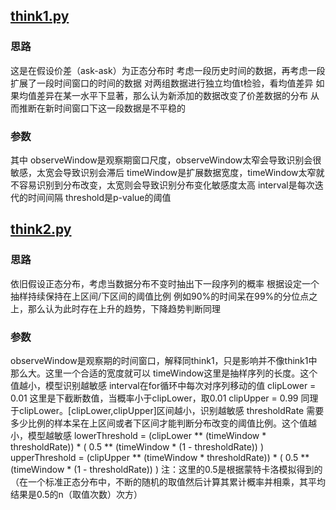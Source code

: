 ## [think1.py](./think1.py)
### 思路
这是在假设价差（ask-ask）为正态分布时
考虑一段历史时间的数据，再考虑一段扩展了一段时间窗口的时间的数据
对两组数据进行独立均值t检验，看均值差异
如果均值差异在某一水平下显著，那么认为新添加的数据改变了价差数据的分布
从而推断在新时间窗口下这一段数据是不平稳的

### 参数
其中
observeWindow是观察期窗口尺度，observeWindow太窄会导致识别会很敏感，太宽会导致识别会滞后
timeWindow是扩展数据宽度，timeWindow太窄就不容易识别到分布改变，太宽则会导致识别分布变化敏感度太高
interval是每次迭代的时间间隔
threshold是p-value的阈值

## [think2.py](./think2.py)
### 思路
依旧假设正态分布，考虑当数据分布不变时抽出下一段序列的概率
根据设定一个抽样持续保持在上区间/下区间的阈值比例
例如90%的时间呆在99%的分位点之上，那么认为此时存在上升的趋势，下降趋势判断同理

### 参数
observeWindow是观察期的时间窗口，解释同think1，只是影响并不像think1中那么大。这里一个合适的宽度就可以
timeWindow这里是抽样序列的长度。这个值越小，模型识别越敏感
interval在for循环中每次对序列移动的值
clipLower = 0.01 这里是下截断数值，当概率小于clipLower，取0.01
clipUpper = 0.99 同理于clipLower。\[clipLower,clipUpper\]区间越小，识别越敏感
thresholdRate 需要多少比例的样本呆在上区间或者下区间才能判断分布改变的阈值比例。这个值越小，模型越敏感
lowerThreshold = (clipLower ** (timeWindow * thresholdRate)) * (
    0.5 ** (timeWindow * (1 - thresholdRate))
)
upperThreshold = (clipUpper ** (timeWindow * thresholdRate)) * (
    0.5 ** (timeWindow * (1 - thresholdRate))
)
注：这里的0.5是根据蒙特卡洛模拟得到的（在一个标准正态分布中，不断的随机的取值然后计算其累计概率并相乘，其平均结果是0.5的n（取值次数）次方）
